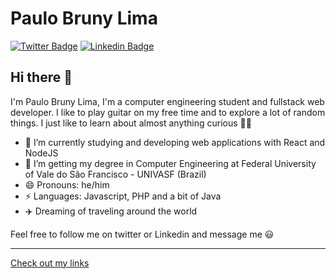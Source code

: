 # Paulo Bruny Lima 
[![Twitter Badge](https://img.shields.io/badge/-@PauloBruny-1ca0f1?style=flat-square&labelColor=1ca0f1&logo=twitter&logoColor=white&link=https://twitter.com/PauloBruny)](https://twitter.com/PauloBruny) [![Linkedin Badge](https://img.shields.io/badge/-PauloBruny-blue?style=flat-square&logo=Linkedin&logoColor=white&link=https://www.linkedin.com/in/paulobruny/)](https://www.linkedin.com/in/paulobruny/)

## Hi there 👋 
I'm Paulo Bruny Lima, I'm a computer engineering student and fullstack web developer. I like to play guitar on my free time and to explore a lot of random things. I just like to learn about almost anything curious 🤷‍♂️

- 🔭 I’m currently studying and developing web applications with React and NodeJS
- 🌱 I’m getting my degree in Computer Engineering at Federal University of Vale do São Francisco - UNIVASF (Brazil)
- 😄 Pronouns: he/him
- ⚡ Languages: Javascript, PHP and a bit of Java
- ✈️ Dreaming of traveling around the world

Feel free to follow me on twitter or Linkedin and message me 😃


---
[Check out my links](https://paulobruny.vercel.app/)
